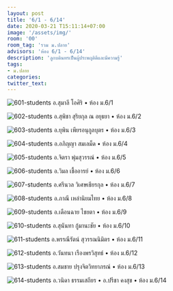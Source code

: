 ```yaml
---
layout: post
title: '6/1 - 6/14'
date: 2020-03-21 T15:11:14+07:00
image: '/assets/img/'
room: '00'
room_tag: 'รวม ม.ปลาย'
advisors: 'ห้อง 6/1 - 6/14'
description: 'ลูกบดินทรเป็นผู้ประพฤติดีและมีความรู้'
tags:
- ม.ปลาย
categories:
twitter_text:
---
```

![601-students](https://res.cloudinary.com/dbruw74ms/image/upload/r_8,c_fit,w_760/l_v1584777987:601-ab_gioyvk,w_100,h_100,r_max,g_north_west,x_10,y_70,bo_2px_solid_rgb:ffe4e160/v1584783145/601-aa_ysrlow.png)
อ.สุมาลี โอศิริ • ห้อง ม.6/1

![602-students](https://res.cloudinary.com/dbruw74ms/image/upload/r_8,c_fit,w_760/l_v1584783141:602-ab_vrfsls,w_100,h_100,r_max,g_north_west,x_10,y_70,bo_2px_solid_rgb:ffe4e160/v1584783146/602-aa_q3dqgr.png)
อ.สุพิชา สุริยกุล ณ อยุธยา • ห้อง ม.6/2

![603-students](https://res.cloudinary.com/dbruw74ms/image/upload/r_8,c_fit,w_760/l_v1584783141:603-ab_tvyqqg,w_100,h_100,r_max,g_north_west,x_10,y_70,bo_2px_solid_rgb:ffe4e160/v1584783149/603-aa_nzvh6v.png)
อ.ยุพิน เพียรอนุกูลบุตร • ห้อง ม.6/3

![604-students](https://res.cloudinary.com/dbruw74ms/image/upload/r_8,c_fit,w_760/l_v1584785928:604-ab_ulxlij,w_100,h_100,r_max,g_north_west,x_10,y_70,bo_2px_solid_rgb:ffe4e160/v1584787006/604-aa_mgcax0.png)
อ.อภิญญา สมเลม็ด • ห้อง ม.6/4

![605-students](https://res.cloudinary.com/dbruw74ms/image/upload/r_8,c_fit,w_760/l_v1584785927:605-ab_raixza,w_100,h_100,r_max,g_north_west,x_10,y_70,bo_2px_solid_rgb:ffe4e160/v1584785932/605-aa_o0hypa.png)
อ.จิตรา พุ่มสุวรรณ์ • ห้อง ม.6/5

![606-students](https://res.cloudinary.com/dbruw74ms/image/upload/r_8,c_fit,w_760/l_v1584785928:606-ab_gby2wg,w_100,h_100,r_max,g_north_west,x_10,y_70,bo_2px_solid_rgb:ffe4e160/v1584785936/606-aa_zwlq87.png)
อ.วิมล เชื้ออารย์ • ห้อง ม.6/6

![607-students](https://res.cloudinary.com/dbruw74ms/image/upload/r_8,c_fit,w_760/l_v1584785928:607-ab_kv4bfk,w_100,h_100,r_max,g_north_west,x_10,y_70,bo_2px_solid_rgb:ffe4e160/v1584787005/607-aa_sdnxtw.png)
อ.ศรีนวล วิเศษเธียรกุล • ห้อง ม.6/7

![608-students](https://res.cloudinary.com/dbruw74ms/image/upload/r_8,c_fit,w_760/l_v1584785928:608-ab_txmfdc,w_100,h_100,r_max,g_north_west,x_10,y_70,bo_2px_solid_rgb:ffe4e160/v1584786718/608-aa_u0laxy.png)
อ.ภาณี เหล่านิยมไทย • ห้อง ม.6/8

![609-students](https://res.cloudinary.com/dbruw74ms/image/upload/r_8,c_fit,w_760/l_v1584785931:609-ab_twanla,w_100,h_100,r_max,g_north_west,x_10,y_70,bo_2px_solid_rgb:ffe4e160/v1584787005/609-aa_iu6jxl.png)
อ.เดือนฉาย ไชยตา • ห้อง ม.6/9

![610-students](https://res.cloudinary.com/dbruw74ms/image/upload/r_8,c_fit,w_760/l_v1584785931:610-ab_hkecmo,w_100,h_100,r_max,g_north_west,x_10,y_70,bo_2px_solid_rgb:ffe4e160/v1584787006/610-aa_bosfaw.png)
อ.สุนันทา กู้มานะชัย • ห้อง ม.6/10

![611-students](https://res.cloudinary.com/dbruw74ms/image/upload/r_8,c_fit,w_760/l_v1584785931:611-ab_cdpmer,w_100,h_100,r_max,g_north_west,x_10,y_70,bo_2px_solid_rgb:ffe4e160/v1584786711/611-aa_rbfhyl.png)
อ.พรรณีรัตน์ สุวรรณนิมิตร • ห้อง ม.6/11

![612-students](https://res.cloudinary.com/dbruw74ms/image/upload/r_8,c_fit,w_760/l_v1584785932:612-ab_n2jg1j,w_100,h_100,r_max,g_north_west,x_10,y_70,bo_2px_solid_rgb:ffe4e160/v1584787006/612-aa_alasfx.png)
อ.วันทนา เรืองพรวิสุทธ์ • ห้อง ม.6/12

![613-students](https://res.cloudinary.com/dbruw74ms/image/upload/r_8,c_fit,w_760/l_v1584785931:613-ab_vi01zm,w_100,h_100,r_max,g_north_west,x_10,y_70,bo_2px_solid_rgb:ffe4e160/v1584787006/613-aa_ccjavi.png)
อ.สมชาย ปรุงจิตวิทยาภรณ์ • ห้อง ม.6/13

![614-students](https://res.cloudinary.com/dbruw74ms/image/upload/r_8,c_fit,w_760/l_v1584785934:614-ab_opomxd,w_100,h_100,r_max,g_north_west,x_10,y_70,bo_2px_solid_rgb:ffe4e160/l_v1584785934:614-ac_l0awci,w_100,h_100,r_max,g_north_east,x_10,y_70,bo_2px_solid_rgb:ffe4e160/v1584785937/614-aa_phdnn7.png)
อ.วนิดา ธรรมเสถียร • อ.ปรีชา คงสุข • ห้อง ม.6/14
